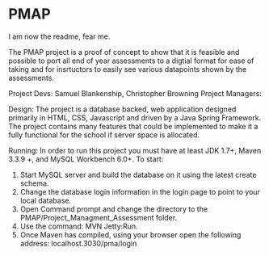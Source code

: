 # PMAP

I am now the readme, fear me.

The PMAP project is a proof of concept to show that it is feasible and possible to port 
all end of year assessments to a digtial format for ease of taking and for insrtuctors to 
easily see various datapoints shown by the assessments. 

Project Devs: Samuel Blankenship, Christopher Browning
Project Managers: 

Design: 
The project is a database backed, web application designed primarily in HTML, CSS, Javascript
and driven by a Java Spring Framework. The project contains many features that could be implemented
to make it a fully functional for the school if server space is allocated. 

Running:
In order to run this project you must have at least JDK 1.7+, Maven 3.3.9 +, and MySQL Workbench 6.0+.
To start:

1. Start MySQL server and build the database on it using the latest create schema.
2. Change the database login information in the login page to point to your local database.
3. Open Command prompt and change the directory to the PMAP/Project_Managment_Assessment folder.
4. Use the command: MVN Jetty:Run.
5. Once Maven has compiled, using your browser open the following address: localhost.3030/pma/login
